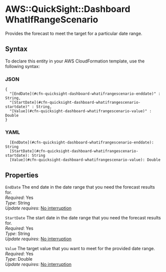 # AWS::QuickSight::Dashboard WhatIfRangeScenario<a name="aws-properties-quicksight-dashboard-whatifrangescenario"></a>

Provides the forecast to meet the target for a particular date range\.

## Syntax<a name="aws-properties-quicksight-dashboard-whatifrangescenario-syntax"></a>

To declare this entity in your AWS CloudFormation template, use the following syntax:

### JSON<a name="aws-properties-quicksight-dashboard-whatifrangescenario-syntax.json"></a>

```
{
  "[EndDate](#cfn-quicksight-dashboard-whatifrangescenario-enddate)" : String,
  "[StartDate](#cfn-quicksight-dashboard-whatifrangescenario-startdate)" : String,
  "[Value](#cfn-quicksight-dashboard-whatifrangescenario-value)" : Double
}
```

### YAML<a name="aws-properties-quicksight-dashboard-whatifrangescenario-syntax.yaml"></a>

```
  [EndDate](#cfn-quicksight-dashboard-whatifrangescenario-enddate): String
  [StartDate](#cfn-quicksight-dashboard-whatifrangescenario-startdate): String
  [Value](#cfn-quicksight-dashboard-whatifrangescenario-value): Double
```

## Properties<a name="aws-properties-quicksight-dashboard-whatifrangescenario-properties"></a>

`EndDate`  <a name="cfn-quicksight-dashboard-whatifrangescenario-enddate"></a>
The end date in the date range that you need the forecast results for\.  
*Required*: Yes  
*Type*: String  
*Update requires*: [No interruption](https://docs.aws.amazon.com/AWSCloudFormation/latest/UserGuide/using-cfn-updating-stacks-update-behaviors.html#update-no-interrupt)

`StartDate`  <a name="cfn-quicksight-dashboard-whatifrangescenario-startdate"></a>
The start date in the date range that you need the forecast results for\.  
*Required*: Yes  
*Type*: String  
*Update requires*: [No interruption](https://docs.aws.amazon.com/AWSCloudFormation/latest/UserGuide/using-cfn-updating-stacks-update-behaviors.html#update-no-interrupt)

`Value`  <a name="cfn-quicksight-dashboard-whatifrangescenario-value"></a>
The target value that you want to meet for the provided date range\.  
*Required*: Yes  
*Type*: Double  
*Update requires*: [No interruption](https://docs.aws.amazon.com/AWSCloudFormation/latest/UserGuide/using-cfn-updating-stacks-update-behaviors.html#update-no-interrupt)